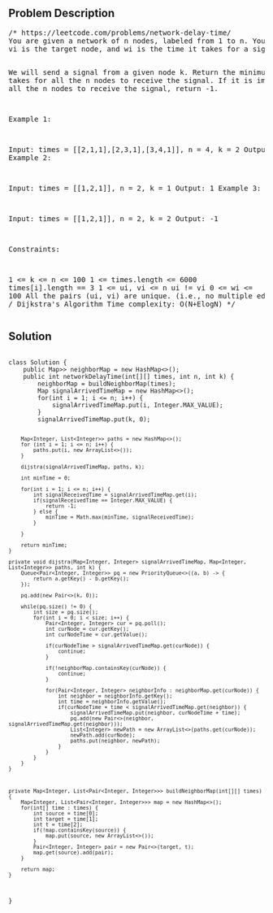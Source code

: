 <!--
<style>
  body { font-family: Arial, sans-serif; }
  .container { max-width: 400px; margin: auto; padding: 10px; }
  .comment-block { background-color: #f9f9f9; padding: 10px; border-left: 5px solid #ccc; max-width: 400px; margin: 20px auto; overflow-wrap: break-word; white-space: pre-wrap; }
  .code-block { background-color: #f4f4f4; padding: 10px; border: 1px solid #ddd; }
</style>
-->

<div class='container'>
<h2>Problem Description</h2>
<div class='comment-block'>
<pre>
/* https://leetcode.com/problems/network-delay-time/
You are given a network of n nodes, labeled from 1 to n. You are also given times, a list of travel times as directed edges times[i] = (ui, vi, wi), where ui is the source node, 
vi is the target node, and wi is the time it takes for a signal to travel from source to target.

We will send a signal from a given node k. Return the minimum time it takes for all the n nodes to receive the signal. If it is impossible for all the n nodes to receive the signal, return -1.


Example 1:


Input: times = [[2,1,1],[2,3,1],[3,4,1]], n = 4, k = 2
Output: 2
Example 2:

Input: times = [[1,2,1]], n = 2, k = 1
Output: 1
Example 3:

Input: times = [[1,2,1]], n = 2, k = 2
Output: -1
 

Constraints:

1 <= k <= n <= 100
1 <= times.length <= 6000
times[i].length == 3
1 <= ui, vi <= n
ui != vi
0 <= wi <= 100
All the pairs (ui, vi) are unique. (i.e., no multiple edges.)
*/
/*
 Dijkstra's Algorithm Time complexity: O(N+Elog⁡N)
*/
</pre>
</div>

<h2>Solution</h2>
<div class='code-block'>
<pre><code class='language-java'>
class Solution {
    public Map<Integer, List<Pair<Integer, Integer>>> neighborMap = new HashMap<>();
    public int networkDelayTime(int[][] times, int n, int k) {
        neighborMap = buildNeighborMap(times);
        Map<Integer, Integer> signalArrivedTimeMap = new HashMap<>();
        for(int i = 1; i <= n; i++) {
            signalArrivedTimeMap.put(i, Integer.MAX_VALUE);
        }
        signalArrivedTimeMap.put(k, 0);

        Map<Integer, List<Integer>> paths = new HashMap<>();
        for (int i = 1; i <= n; i++) {
            paths.put(i, new ArrayList<>());
        }

        dijstra(signalArrivedTimeMap, paths, k);

        int minTime = 0;

        for(int i = 1; i <= n; i++) {
            int signalReceivedTime = signalArrivedTimeMap.get(i);
            if(signalReceivedTime == Integer.MAX_VALUE) {
                return -1;
            } else {
                minTime = Math.max(minTime, signalReceivedTime);
            }

        }

        return minTime;
    }

    private void dijstra(Map<Integer, Integer> signalArrivedTimeMap, Map<Integer, List<Integer>> paths, int k) {
        Queue<Pair<Integer, Integer>> pq = new PriorityQueue<>((a, b) -> {
            return a.getKey() - b.getKey();
        });

        pq.add(new Pair<>(k, 0));

        while(pq.size() != 0) {
            int size = pq.size();
            for(int i = 0; i < size; i++) {
                Pair<Integer, Integer> cur = pq.poll();
                int curNode = cur.getKey();
                int curNodeTime = cur.getValue();

                if(curNodeTime > signalArrivedTimeMap.get(curNode)) {
                    continue;
                }

                if(!neighborMap.containsKey(curNode)) {
                    continue;
                }

                for(Pair<Integer, Integer> neighborInfo : neighborMap.get(curNode)) {
                    int neighbor = neighborInfo.getKey();
                    int time = neighborInfo.getValue();
                    if(curNodeTime + time < signalArrivedTimeMap.get(neighbor)) {
                        signalArrivedTimeMap.put(neighbor, curNodeTime + time);
                        pq.add(new Pair<>(neighbor, signalArrivedTimeMap.get(neighbor)));
                        List<Integer> newPath = new ArrayList<>(paths.get(curNode));
                        newPath.add(curNode);
                        paths.put(neighbor, newPath);
                    }
                }
            }
        }
    }



    private Map<Integer, List<Pair<Integer, Integer>>> buildNeighborMap(int[][] times) {
        Map<Integer, List<Pair<Integer, Integer>>> map = new HashMap<>();
        for(int[] time : times) {
            int source = time[0];
            int target = time[1];
            int t = time[2];
            if(!map.containsKey(source)) {
                map.put(source, new ArrayList<>());
            }
            Pair<Integer, Integer> pair = new Pair<>(target, t);
            map.get(source).add(pair);
        }

        return map;
    }
}</code></pre>
</div>
</div>

